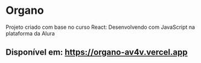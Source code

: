 # Organo
Projeto criado com base no curso React: Desenvolvendo com JavaScript na plataforma da Alura
## Disponível em:  https://organo-av4v.vercel.app 
